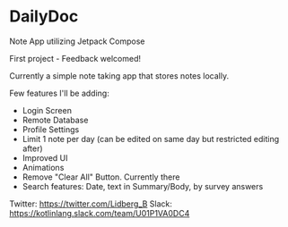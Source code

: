 # DailyDoc
Note App utilizing Jetpack Compose


First project - Feedback welcomed! 

Currently a simple note taking app that stores notes locally. 

Few features I'll be adding:
- Login Screen
- Remote Database
- Profile Settings
- Limit 1 note per day (can be edited on same day but restricted editing after)
- Improved UI
- Animations
- Remove "Clear All" Button. Currently there
- Search features: Date, text in Summary/Body, by survey answers

Twitter: https://twitter.com/Lidberg_B
Slack: https://kotlinlang.slack.com/team/U01P1VA0DC4
